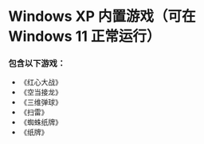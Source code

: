# Windows XP 内置游戏（可在 Windows 11 正常运行）

### 包含以下游戏：

- 《红心大战》
- 《空当接龙》
- 《三维弹球》
- 《扫雷》
- 《蜘蛛纸牌》
- 《纸牌》
